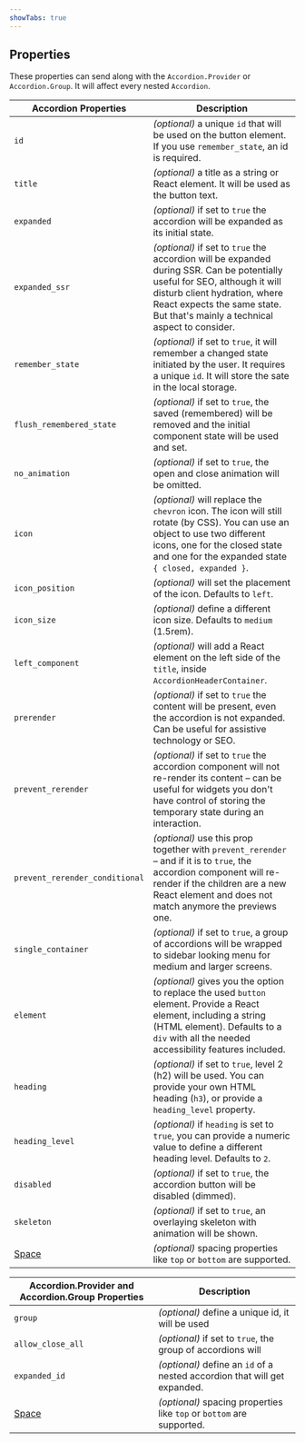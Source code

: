 ```yaml
---
showTabs: true
---
```


## Properties

These properties can send along with the `Accordion.Provider` or `Accordion.Group`. It will affect every nested `Accordion`.

| Accordion Properties                        | Description                                                                                                                                                                                                                                  |
| ------------------------------------------- | -------------------------------------------------------------------------------------------------------------------------------------------------------------------------------------------------------------------------------------------- |
| `id`                                        | _(optional)_ a unique `id` that will be used on the button element. If you use `remember_state`, an id is required.                                                                                                                          |
| `title`                                     | _(optional)_ a title as a string or React element. It will be used as the button text.                                                                                                                                                       |
| `expanded`                                  | _(optional)_ if set to `true` the accordion will be expanded as its initial state.                                                                                                                                                           |
| `expanded_ssr`                              | _(optional)_ if set to `true` the accordion will be expanded during SSR. Can be potentially useful for SEO, although it will disturb client hydration, where React expects the same state. But that's mainly a technical aspect to consider. |
| `remember_state`                            | _(optional)_ if set to `true`, it will remember a changed state initiated by the user. It requires a unique `id`. It will store the sate in the local storage.                                                                               |
| `flush_remembered_state`                    | _(optional)_ if set to `true`, the saved (remembered) will be removed and the initial component state will be used and set.                                                                                                                  |
| `no_animation`                              | _(optional)_ if set to `true`, the open and close animation will be omitted.                                                                                                                                                                 |
| `icon`                                      | _(optional)_ will replace the `chevron` icon. The icon will still rotate (by CSS). You can use an object to use two different icons, one for the closed state and one for the expanded state `{ closed, expanded }`.                         |
| `icon_position`                             | _(optional)_ will set the placement of the icon. Defaults to `left`.                                                                                                                                                                         |
| `icon_size`                                 | _(optional)_ define a different icon size. Defaults to `medium` (1.5rem).                                                                                                                                                                    |
| `left_component`                            | _(optional)_ will add a React element on the left side of the `title`, inside `AccordionHeaderContainer`.                                                                                                                                    |
| `prerender`                                 | _(optional)_ if set to `true` the content will be present, even the accordion is not expanded. Can be useful for assistive technology or SEO.                                                                                                |
| `prevent_rerender`                          | _(optional)_ if set to `true` the accordion component will not re-render its content – can be useful for widgets you don't have control of storing the temporary state during an interaction.                                                |
| `prevent_rerender_conditional`              | _(optional)_ use this prop together with `prevent_rerender` – and if it is to `true`, the accordion component will re-render if the children are a new React element and does not match anymore the previews one.                            |
| `single_container`                          | _(optional)_ if set to `true`, a group of accordions will be wrapped to sidebar looking menu for medium and larger screens.                                                                                                                  |
| `element`                                   | _(optional)_ gives you the option to replace the used `button` element. Provide a React element, including a string (HTML element). Defaults to a `div` with all the needed accessibility features included.                                 |
| `heading`                                   | _(optional)_ if set to `true`, level 2 (h2) will be used. You can provide your own HTML heading (`h3`), or provide a `heading_level` property.                                                                                               |
| `heading_level`                             | _(optional)_ if `heading` is set to `true`, you can provide a numeric value to define a different heading level. Defaults to `2`.                                                                                                            |
| `disabled`                                  | _(optional)_ if set to `true`, the accordion button will be disabled (dimmed).                                                                                                                                                               |
| `skeleton`                                  | _(optional)_ if set to `true`, an overlaying skeleton with animation will be shown.                                                                                                                                                          |
| [Space](/uilib/components/space/properties) | _(optional)_ spacing properties like `top` or `bottom` are supported.                                                                                                                                                                        |

| Accordion.Provider and Accordion.Group Properties | Description                                                               |
| ------------------------------------------------- | ------------------------------------------------------------------------- |
| `group`                                           | _(optional)_ define a unique id, it will be used                          |
| `allow_close_all`                                 | _(optional)_ if set to `true`, the group of accordions will               |
| `expanded_id`                                     | _(optional)_ define an `id` of a nested accordion that will get expanded. |
| [Space](/uilib/components/space/properties)       | _(optional)_ spacing properties like `top` or `bottom` are supported.     |
